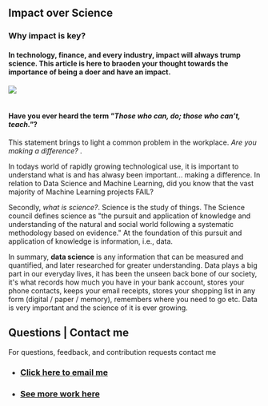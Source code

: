 ## **Impact over Science**
### Why impact is key? 

#### In technology, finance, and every industry, impact will always trump science. This article is here to braoden your thought towards the importance of being a doer and have an impact.  

<img src="images/data1.jpg"/>

<br>
<br>

#### Have you ever heard the term *"Those who can, do; those who can’t, teach."*? 

This statement brings to light a common problem in the workplace. *Are you making a difference?* . 
 
In todays world of rapidly growing technological use, it is important to understand what is and has alwasy been important... making a difference. 
In relation to Data Science and Machine Learning, did you know that the vast majority of Machine Learning projects FAIL?

Secondly, *what is science?*. Science is the study of things. The Science council defines science as "the pursuit and application of knowledge and understanding of the natural and social world following a systematic methodology based on evidence." At the foundation of this pursuit and application of knowledge is information, i.e., data. 

In summary, **data science** is any information that can be measured and quantified, and later researched for greater understanding. Data plays a big part in our everyday lives, it has been the unseen back bone of our society, it's what records how much you have in your bank account, stores your phone contacts, keeps your email receipts, stores your shopping list in any form (digital / paper / memory), remembers where you need to go etc. Data is very important and the science of it is ever growing. 

## Questions | Contact me 
For questions, feedback, and contribution requests contact me
* ### [Click here to email me](mailto:contactmattithyahu@gmail.com) 
* ### [See more work here](https://mattithyahudata.github.io/)
